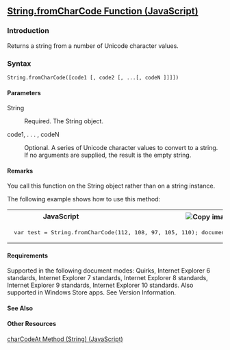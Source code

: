 ## [String.fromCharCode Function (JavaScript)](String.fromCharCode-Function.html)

### Introduction 

 Returns a string from a number of Unicode character values.

### Syntax 

```
String.fromCharCode([code1 [, code2 [, ...[, codeN ]]]])
```

#### Parameters 

<div id="sectionSection0" class="section" name="collapseableSection" style="" expanded="true">
  <dl class="authored">
    <dt>
      <span sdata="langKeyword" value="String"><span class="keyword">String</span></span>
    </dt>
    <dd>
      <p xmlns:util="util">
        Required. The <span sdata="langKeyword" value="String"><span class="keyword">String</span></span> object.
      </p>
    </dd>
    <dt>
      <span class="parameter" sdata="paramReference" xmlns:util="util">code1</span>, . . . , <span class="parameter" sdata="paramReference" xmlns:util="util">codeN</span>
    </dt>
    <dd>
      <p xmlns:util="util">
        Optional. A series of Unicode character values to convert to a string. If no arguments are supplied, the result is the empty string.
      </p>
    </dd>
  </dl>
</div>

#### Remarks 

<div id="languageReferenceRemarksSection" class="section" name="collapseableSection" style="">
  <p xmlns:util="util">
    You call this function on the <span sdata="langKeyword" value="String"><span class="keyword">String</span></span> object rather than on a string instance.
  </p>
  <p xmlns:util="util">
    The following example shows how to use this method:
  </p>
  <div class="code">
    <table width="100%" cellspacing="0" cellpadding="0">
      <tr>
        <th>
          JavaScript&nbsp;
        </th>
        <th>
          <span class="copyCode" onclick="CopyCode(this)" onkeypress="CopyCode_CheckKey(this, event)" onmouseover="ChangeCopyCodeIcon(this)" onmouseout="ChangeCopyCodeIcon(this)" tabindex=
          "0"><img class="copyCodeImage" name="ccImage" align="absmiddle" alt="Copy image" title="Copy image" src="../icons/copycode.gif" />Copy Code</span>
        </th>
      </tr>
      <tr>
        <td colspan="2">
          <pre>
 var test = String.fromCharCode(112, 108, 97, 105, 110); document.write(test);  // Output: plain 
</pre>
        </td>
      </tr>
    </table>
  </div>
</div>

#### Requirements 

<div id="requirementsTitleSection" class="section" name="collapseableSection" style="">
  <p xmlns:util="util"></p>
  <p>
    Supported in the following document modes: Quirks, Internet Explorer 6 standards, Internet Explorer 7 standards, Internet Explorer 8 standards, Internet Explorer 9 standards, Internet Explorer 10
    standards. Also supported in Windows Store apps. See Version Information.
  </p>
</div>

#### See Also 

<div id="seeAlsoSection" class="section" name="collapseableSection" style="">
  <h4 class="subHeading">
    Other Resources
  </h4>
  <div class="seeAlsoStyle">
    <span sdata="link" xmlns:util="util"><a href="5b0290a7-ee4d-4738-a909-c02ef64a2f1a.htm">charCodeAt Method (String) (JavaScript)</a></span>
  </div>
</div>

